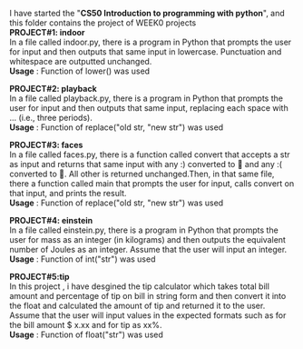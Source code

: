 I have started the "**CS50 Introduction to programming with python**", and this folder contains the project of WEEK0 projects 
<br>
**PROJECT#1: indoor**
<br>
In a file called indoor.py, there is a program in Python that prompts the user for input and then outputs that same input in lowercase.
Punctuation and whitespace are outputted unchanged. 
<br>
**Usage** : Function of lower() was used 

**PROJECT#2: playback**
<br>
In a file called playback.py, there is a program in Python that prompts the user for input and then outputs that same input, replacing each space with ... (i.e., three periods).
<br>
**Usage** : Function of replace("old str, "new str") was used 

**PROJECT#3: faces**
<br>
In a file called faces.py, there is a function called convert that accepts a str as input and returns that same input with any :) converted to 🙂 
and any :( converted to 🙁. All other is returned unchanged.Then, in that same file, there a function called main that prompts the user for input,
calls convert on that input, and prints the result. 
<br>
**Usage** : Function of replace("old str, "new str") was used 

**PROJECT#4: einstein**
<br>
In a file called einstein.py, there is a program in Python that prompts the user for mass as an integer (in kilograms) and then outputs the equivalent number
of Joules as an integer. Assume that the user will input an integer.
<br>
**Usage** : Function of int("str") was used 

**PROJECT#5:tip**
<br>
In this project , i have desgined the tip calculator which takes total bill amount and percentage of tip on bill in string form and then convert it into the float and calculated the 
amount of tip and returned it to the user. Assume that the user will input values in the expected formats such as for the bill amount $ x.xx and for tip as xx%.
<br>
**Usage** : Function of float("str") was used 
